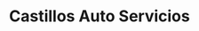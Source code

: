 ---
title: "Castillos Auto Servicios"
url: /san-pedro-sula/castillos-auto-servicios/
shop: Autowerkstatt
---
